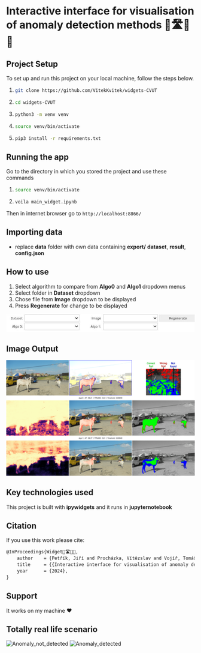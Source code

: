 # Interactive interface for visualisation of anomaly detection methods 🚙🛣️🐖💥

## Project Setup

To set up and run this project on your local machine, follow the steps below.
1. ```bash
   git clone https://github.com/VitekKvitek/widgets-CVUT
2. ```bash
   cd widgets-CVUT
3. ```bash
   python3 -m venv venv
4. ```bash
   source venv/bin/activate
5. ```bash
   pip3 install -r requirements.txt
## Running the app
Go to the directory in which you stored the project and use these commands
1. ```bash
   source venv/bin/activate
2. ```bash
   voila main_widget.ipynb
Then in internet browser go to ``http://localhost:8866/`` 
## Importing data
* replace **data** folder with own data containing **export/** **dataset**, **result**, **config.json**
  
## How to use
1. Select algorithm to compare from **Algo0** and **Algo1** dropdown menus
2. Select folder in **Dataset** dropdown
3. Chose file from **Image** dropdown to be displayed
4. Press **Regenerate** for change to be displayed

![dropdown](assets/dropdowns.jpg)

## Image Output
![dropdown](assets/example_output.png)
## Key technologies used
This project is built with **ipywidgets** and it runs in **jupyternotebook**

## Citation
If you use this work please cite:
```latex
@InProceedings{Widget🚙🛣️🐖💥,
    author    = {Petřík, Jiří and Procházka, Vítězslav and Vojíř, Tomáš},
    title     = {{Interactive interface for visualisation of anomaly detection methods}},
    year      = {2024},
}
```
## Support
It works on my machine ❤️

## Totally real life scenario
![Anomaly_not_detected](https://media0.giphy.com/media/v1.Y2lkPTc5MGI3NjExYzR6YnkyZDZwZnRmaHhhYWtqb2Jmd2hzZ2RxaDhibnBkZWxndGxnMiZlcD12MV9pbnRlcm5hbF9naWZfYnlfaWQmY3Q9Zw/OH2rL6DVTNpte/200.webp)
![Anomaly_detected](https://media.giphy.com/media/3o7TKWhdXIAIRgO7kY/giphy.gif?cid=790b76117xb7m6lwel6h6eizdbbvobz8a99jslc02glxf7x7&ep=v1_gifs_search&rid=giphy.gif&ct=g)
